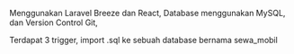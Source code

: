 Menggunakan Laravel Breeze dan React,
Database menggunakan MySQL, dan 
Version Control Git,

Terdapat 3 trigger, import .sql ke sebuah database bernama sewa_mobil
